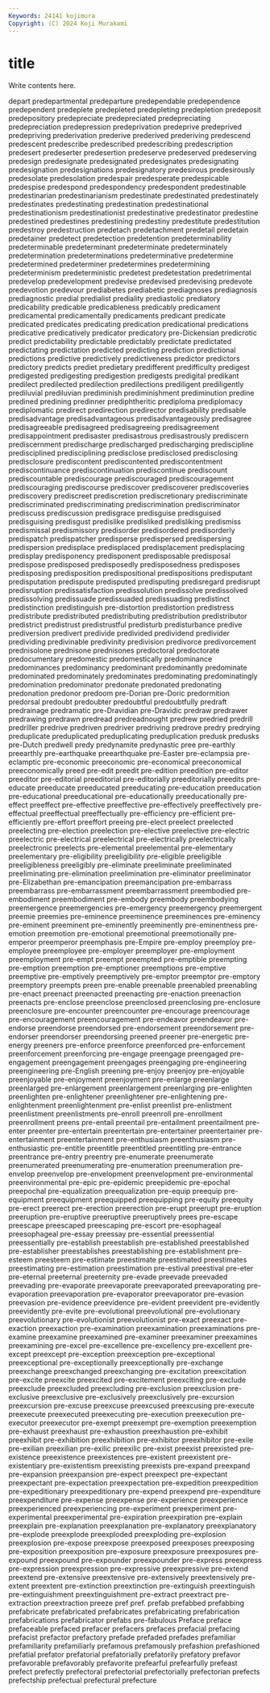 ```yaml
---
Keywords: 24141 kojimura
Copyright: (C) 2024 Koji Murakami
---
```


# title

Write contents here.



depart predepartmental
predeparture predependable predependence predependent predeplete predepleted predepleting predepletion predeposit predepository
predepreciate predepreciated predepreciating predepreciation predepression predeprivation predeprive predeprived predepriving prederivation
prederive prederived prederiving predescend predescent predescribe predescribed predescribing predescription predesert
predeserter predesertion predeserve predeserved predeserving predesign predesignate predesignated predesignates predesignating
predesignation predesignations predesignatory predesirous predesirously predesolate predesolation predespair predesperate predespicable
predespise predespond predespondency predespondent predestinable predestinarian predestinarianism predestinate predestinated predestinately
predestinates predestinating predestination predestinational predestinationism predestinationist predestinative predestinator predestine predestined
predestines predestining predestiny predestitute predestitution predestroy predestruction predetach predetachment predetail
predetain predetainer predetect predetection predetention predeterminability predeterminable predeterminant predeterminate predeterminately
predetermination predeterminations predeterminative predetermine predetermined predeterminer predetermines predetermining predeterminism predeterministic
predetest predetestation predetrimental predevelop predevelopment predevise predevised predevising predevote predevotion
predevour prediabetes prediabetic prediagnoses prediagnosis prediagnostic predial predialist prediality prediastolic
prediatory predicability predicable predicableness predicably predicament predicamental predicamentally predicaments predicant
predicate predicated predicates predicating predication predicational predications predicative predicatively predicator
predicatory pre-Dickensian predicrotic predict predictability predictable predictably predictate predictated predictating
predictation predicted predicting prediction predictional predictions predictive predictively predictiveness predictor
predictors predictory predicts prediet predietary predifferent predifficulty predigest predigested predigesting
predigestion predigests predigital predikant predilect predilected predilection predilections prediligent prediligently
prediluvial prediluvian prediminish prediminishment prediminution predine predined predining predinner prediphtheritic
prediploma prediplomacy prediplomatic predirect predirection predirector predisability predisable predisadvantage predisadvantageous
predisadvantageously predisagree predisagreeable predisagreed predisagreeing predisagreement predisappointment predisaster predisastrous predisastrously
prediscern prediscernment predischarge predischarged predischarging prediscipline predisciplined predisciplining predisclose predisclosed
predisclosing predisclosure prediscontent prediscontented prediscontentment prediscontinuance prediscontinuation prediscontinue prediscount prediscountable
prediscourage prediscouraged prediscouragement prediscouraging prediscourse prediscover prediscoverer prediscoveries prediscovery prediscreet
prediscretion prediscretionary prediscriminate prediscriminated prediscriminating prediscrimination prediscriminator prediscuss prediscussion predisgrace
predisguise predisguised predisguising predisgust predislike predisliked predisliking predismiss predismissal predismissory
predisorder predisordered predisorderly predispatch predispatcher predisperse predispersed predispersing predispersion predisplace
predisplaced predisplacement predisplacing predisplay predisponency predisponent predisposable predisposal predispose predisposed
predisposedly predisposedness predisposes predisposing predisposition predispositional predispositions predisputant predisputation predispute
predisputed predisputing predisregard predisrupt predisruption predissatisfaction predissolution predissolve predissolved predissolving
predissuade predissuaded predissuading predistinct predistinction predistinguish pre-distortion predistortion predistress predistribute
predistributed predistributing predistribution predistributor predistrict predistrust predistrustful predisturb predisturbance predive
prediversion predivert predivide predivided predividend predivider predividing predivinable predivinity predivision
predivorce predivorcement prednisolone prednisone prednisones predoctoral predoctorate predocumentary predomestic predomestically
predominance predominances predominancy predominant predominantly predominate predominated predominately predominates predominating
predominatingly predomination predominator predonate predonated predonating predonation predonor predoom pre-Dorian
pre-Doric predormition predorsal predoubt predoubter predoubtful predoubtfully predraft predrainage predramatic
pre-Dravidian pre-Dravidic predraw predrawer predrawing predrawn predread predreadnought predrew predried
predrill predriller predrive predriven predriver predriving predrove predry predrying preduplicate
preduplicated preduplicating preduplication predusk predusks pre-Dutch predwell predy predynamite predynastic
pree pre-earthly preearthly pre-earthquake preearthquake pre-Easter pre-eclampsia pre-eclamptic pre-economic preeconomic
pre-economical preeconomical preeconomically preed pre-edit preedit pre-edition preedition pre-editor preeditor
pre-editorial preeditorial pre-editorially preeditorially preedits pre-educate preeducate preeducated preeducating pre-education
preeducation pre-educational preeducational pre-educationally preeducationally pre-effect preeffect pre-effective preeffective pre-effectively
preeffectively pre-effectual preeffectual preeffectually pre-efficiency pre-efficient pre-efficiently pre-effort preeffort preeing
pre-elect preelect preelected preelecting pre-election preelection pre-elective preelective pre-electric preelectric
pre-electrical preelectrical pre-electrically preelectrically preelectronic preelects pre-elemental preelemental pre-elementary preelementary
pre-eligibility preeligibility pre-eligible preeligible preeligibleness preeligibly pre-eliminate preeliminate preeliminated preeliminating
pre-elimination preelimination pre-eliminator preeliminator pre-Elizabethan pre-emancipation preemancipation pre-embarrass preembarrass pre-embarrassment
preembarrassment preembodied pre-embodiment preembodiment pre-embody preembody preembodying preemergence preemergencies pre-emergency
preemergency preemergent preemie preemies pre-eminence preeminence preeminences pre-eminency pre-eminent preeminent
pre-eminently preeminently pre-eminentness pre-emotion preemotion pre-emotional preemotional preemotionally pre-emperor preemperor
preemphasis pre-Empire pre-employ preemploy pre-employee preemployee pre-employer preemployer pre-employment preemployment
pre-empt preempt preempted pre-emptible preempting pre-emption preemption pre-emptioner preemptions pre-emptive
preemptive pre-emptively preemptively pre-emptor preemptor pre-emptory preemptory preempts preen pre-enable
preenable preenabled preenabling pre-enact preenact preenacted preenacting pre-enaction preenaction preenacts
pre-enclose preenclose preenclosed preenclosing pre-enclosure preenclosure pre-encounter preencounter pre-encourage preencourage
pre-encouragement preencouragement pre-endeavor preendeavor pre-endorse preendorse preendorsed pre-endorsement preendorsement pre-endorser
preendorser preendorsing preened preener pre-energetic pre-energy preeners pre-enforce preenforce preenforced
pre-enforcement preenforcement preenforcing pre-engage preengage preengaged pre-engagement preengagement preengages preengaging
pre-engineering preengineering pre-English preening pre-enjoy preenjoy pre-enjoyable preenjoyable pre-enjoyment preenjoyment
pre-enlarge preenlarge preenlarged pre-enlargement preenlargement preenlarging pre-enlighten preenlighten pre-enlightener preenlightener
pre-enlightening pre-enlightenment preenlightenment pre-enlist preenlist pre-enlistment preenlistment preenlistments pre-enroll preenroll
pre-enrollment preenrollment preens pre-entail preentail pre-entailment preentailment pre-enter preenter pre-entertain
preentertain pre-entertainer preentertainer pre-entertainment preentertainment pre-enthusiasm preenthusiasm pre-enthusiastic pre-entitle preentitle
preentitled preentitling pre-entrance preentrance pre-entry preentry pre-enumerate preenumerate preenumerated preenumerating
pre-enumeration preenumeration pre-envelop preenvelop pre-envelopment preenvelopment pre-environmental preenvironmental pre-epic pre-epidemic
preepidemic pre-epochal preepochal pre-equalization preequalization pre-equip preequip pre-equipment preequipment preequipped
preequipping pre-equity preequity pre-erect preerect pre-erection preerection pre-erupt preerupt pre-eruption
preeruption pre-eruptive preeruptive preeruptively prees pre-escape preescape preescaped preescaping pre-escort
pre-esophageal preesophageal pre-essay preessay pre-essential preessential preessentially pre-establish preestablish pre-established
preestablished pre-establisher preestablishes preestablishing pre-establishment pre-esteem preesteem pre-estimate preestimate preestimated
preestimates preestimating pre-estimation preestimation pre-estival preestival pre-eter pre-eternal preeternal preeternity
pre-evade preevade preevaded preevading pre-evaporate preevaporate preevaporated preevaporating pre-evaporation preevaporation
pre-evaporator preevaporator pre-evasion preevasion pre-evidence preevidence pre-evident preevident pre-evidently preevidently
pre-evite pre-evolutional preevolutional pre-evolutionary preevolutionary pre-evolutionist preevolutionist pre-exact preexact pre-exaction
preexaction pre-examination preexamination preexaminations pre-examine preexamine preexamined pre-examiner preexaminer preexamines
preexamining pre-excel pre-excellence pre-excellency pre-excellent pre-except preexcept pre-exception preexception pre-exceptional
preexceptional pre-exceptionally preexceptionally pre-exchange preexchange preexchanged preexchanging pre-excitation preexcitation pre-excite
preexcite preexcited pre-excitement preexciting pre-exclude preexclude preexcluded preexcluding pre-exclusion preexclusion
pre-exclusive preexclusive pre-exclusively preexclusively pre-excursion preexcursion pre-excuse preexcuse preexcused preexcusing
pre-execute preexecute preexecuted preexecuting pre-execution preexecution pre-executor preexecutor pre-exempt preexempt
pre-exemption preexemption pre-exhaust preexhaust pre-exhaustion preexhaustion pre-exhibit preexhibit pre-exhibition preexhibition
pre-exhibitor preexhibitor pre-exile pre-exilian preexilian pre-exilic preexilic pre-exist preexist preexisted
pre-existence preexistence preexistences pre-existent preexistent pre-existentiary pre-existentism preexisting preexists pre-expand
preexpand pre-expansion preexpansion pre-expect preexpect pre-expectant preexpectant pre-expectation preexpectation pre-expedition
preexpedition pre-expeditionary preexpeditionary pre-expend preexpend pre-expenditure preexpenditure pre-expense preexpense pre-experience
preexperience preexperienced preexperiencing pre-experiment preexperiment pre-experimental preexperimental pre-expiration preexpiration pre-explain
preexplain pre-explanation preexplanation pre-explanatory preexplanatory pre-explode preexplode preexploded preexploding pre-explosion
preexplosion pre-expose preexpose preexposed preexposes preexposing pre-exposition preexposition pre-exposure preexposure
preexposures pre-expound preexpound pre-expounder preexpounder pre-express preexpress pre-expression preexpression pre-expressive
preexpressive pre-extend preextend pre-extensive preextensive pre-extensively preextensively pre-extent preextent pre-extinction
preextinction pre-extinguish preextinguish pre-extinguishment preextinguishment pre-extract preextract pre-extraction preextraction preeze
pref pref. prefab prefabbed prefabbing prefabricate prefabricated prefabricates prefabricating prefabrication
prefabrications prefabricator prefabs pre-fabulous Preface preface prefaceable prefaced prefacer prefacers
prefaces prefacial prefacing prefacist prefactor prefactory prefade prefaded prefades prefamiliar
prefamiliarity prefamiliarly prefamous prefamously prefashion prefashioned prefatial prefator prefatorial prefatorially
prefatorily prefatory prefavor prefavorable prefavorably prefavorite prefearful prefearfully prefeast prefect
prefectly prefectoral prefectorial prefectorially prefectorian prefects prefectship prefectual prefectural prefecture
